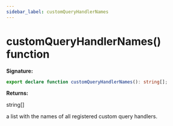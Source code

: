 ```yaml
---
sidebar_label: customQueryHandlerNames
---
```


# customQueryHandlerNames() function

**Signature:**

```typescript
export declare function customQueryHandlerNames(): string[];
```

**Returns:**

string\[\]

a list with the names of all registered custom query handlers.
